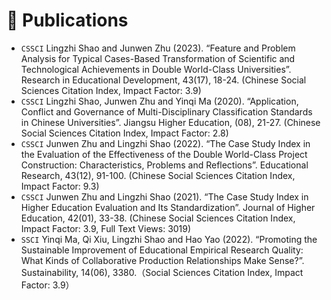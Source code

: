 
# 📝 Publications 

- ``CSSCI`` Lingzhi Shao and Junwen Zhu (2023). “Feature and Problem Analysis for Typical Cases-Based Transformation of Scientific and Technological Achievements in Double World-Class Universities”. Research in Educational Development, 43(17), 18-24. (Chinese Social Sciences Citation Index, Impact Factor: 3.9)
- ``CSSCI`` Lingzhi Shao, Junwen Zhu and Yinqi Ma (2020). “Application, Conflict and Governance of Multi-Disciplinary Classification Standards in Chinese Universities”. Jiangsu Higher Education, (08), 21-27. (Chinese Social Sciences Citation Index, Impact Factor: 2.8)
- ``CSSCI`` Junwen Zhu and Lingzhi Shao (2022). “The Case Study Index in the Evaluation of the Effectiveness of the Double World-Class Project Construction: Characteristics, Problems and Reflections”. Educational Research, 43(12), 91-100. (Chinese Social Sciences Citation Index, Impact Factor: 9.3)
- ``CSSCI`` Junwen Zhu and Lingzhi Shao (2021). “The Case Study Index in Higher Education Evaluation and Its Standardization”. Journal of Higher Education, 42(01), 33-38. (Chinese Social Sciences Citation Index, Impact Factor: 3.9, Full Text Views: 3019)
- ``SSCI`` Yinqi Ma, Qi Xiu, Lingzhi Shao and Hao Yao (2022). “Promoting the Sustainable Improvement of Educational Empirical Research Quality: What Kinds of Collaborative Production Relationships Make Sense?”. Sustainability, 14(06), 3380.（Social Sciences Citation Index, Impact Factor: 3.9）
     
